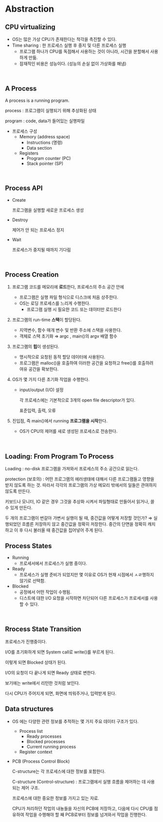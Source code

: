 # Abstraction

## CPU virtualizing

- OS는 많은 가상 CPU가 존재한다는 착각을 촉진할 수 있다.
- Time sharing : 한 프로세스 실행 후 중지 및 다른 프로세스 실행
    - 프로그램 하나가 CPU를 독점해서 사용하는 것이 아니라, 시간을 분할해서 사용하게 만듦.
    - 잠재적인 비용은 성능이다. (성능의 손실 없이 가상화를 해냄)
<br>

## A Process

A process is a running program.

process : 프로그램이 실행되기 위해 추상화된 상태

program : code, data가 들어있는 실행파일

- 프로세스 구성
    - Memory (address space)
        - Instructions (명령)
        - Data section
    - Registers
        - Program counter (PC)
        - Stack pointer (SP)
<br>

## Process API

- Create

    프로그램을 실행할 새로운 프로세스 생성

- Destroy

    제어가 안 되는 프로세스 정지

- Wait

    프로세스가 중지될 때까지 기다림
<br>

## Process Creation

1. 프로그램 코드를 메모리에 **로드**한다, 프로세스의 주소 공간 안에 
    - 프로그램은 실행 파일 형식으로 디스크에 처음 상주한다.
    - OS는 로딩 프로세스를 느리게 수행한다.
        - 프로그램 실행 시 필요한 코드 또는 데이터만 로드한다
2. 프로그램의 run-time **스택**이 할당된다.
    - 지역변수, 함수 매개 변수 및 반환 주소에 스택을 사용한다.
    - 객체로 스택 초기화 ⇒ argc ,  main()의 argv 배열 함수
3. 프로그램의 **힙**이 생성된다.
    - 명시적으로 요청된 동적 할당 데이터에 사용된다.
    - 프로그램은 malloc()을 호출하여 이러한 공간을 요청하고 free()를 호출하려 여유 공간을 확보한다.
4. OS가 몇 가지 다른 초기화 작업을 수행한다.
    - input/output (I/O) 설정

        각 프로세스에는 기본적으로 3개의 open file descriptor가 있다.

        표준입력, 출력, 오류

5. 진입점, 즉  main()에서 running **프로그램을 시작**한다.
    - OS가 CPU의 제어를 새로 생성된 프로세스로 전송한다.
<br>

## Loading: From Program To Process

Loading : no-disk 프로그램을 가져와서 프로세스의 주소 공간으로 읽는다.

protection (보호의) : 어떤 프로그램의 에러생태에 대해서 다른 프로그램들고 영향을 받지 않도록 하는 것. 따라서 각각의 프로그램의 가상 메모리 밖에서의 일들은 관여하지 않도록 만든다.

키보드나 모니터, IO 같은 경우 그것을 추상화 시켜서 파일형태로 만들어서 읽거나, 쓸 수 있게 만든다.

두 개의 프로그램이 번갈아 가변서 실행이 될 때, 중간값을 어떻게 저장할 것인가? ⇒ 실행되었던 흐름른 저장하지 않고 중간값을 정확히 저장한다. 중간의 단면을 정확히 캐치하고 이 후 다시 불러올 때 중간값을 집어넣어 주게 된다.
<br>

## Process States

- Running
    - 프로세서에서 프로세스가 실행 중이다.
- Ready
    - 프로세스가 실행 준비가 되었지만 몇 이유로 OS가 현재 시점에서 ㅅㄹ행하지 않기로 선택함.
- Blocked
    - 공정에서 어떤 작업이 수행됨.
    - 디스트에 대한 I/O 요청을 시작하면 차단되어 다른 프로세스가 프로세서를 사용할 수 있다.
<br>

## Rrocess State Transition

프로세스가 진행중이다.

I/O를 초기화하게 되면 System call로 write()를 부르게 된다.

이렇게 되면 Blocked 상태가 된다.

I/O의 요청이 다 끝나게 되면 Ready 상태로 변한다.

보기에는 write에서 리턴한 것처럼 보인다.

다시 CPU가 주어지게 되면, 화면에 띄워주거나, 입력받게 된다.
<br>

## Data structures

- OS 에는 다양한 관련 정보를 추적하는 몇 가지 주요 데이터 구조가 있다.
    - Process list
        - Ready processes
        - Blocked processes
        - Current running process
    - Register context
- PCB (Process Control Block)

    C-structure는 각 프로세스에 대한 정보를 포함한다.

    C-structure (Control-structure) : 프로그램에서 실행 흐름을 제어하는 데 사용되는 제어 구조.

    프로세스에 대한 중요한 정보를 가지고 있는 자료.

    CPU가 처리하던 작업의 내뇽들을 자신의 PCB에 저장하고, 다음에 다시 CPU를 점유하여 작업을 수행해야 할 째 PCB로부터 정보를 넘겨와서 작업을 진행한다.
